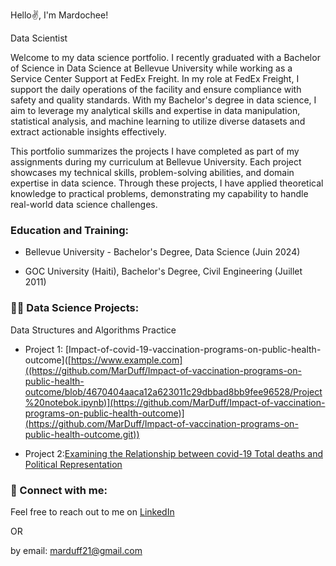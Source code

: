 Hello✌️, I'm Mardochee!

Data Scientist

Welcome to my data science portfolio. I recently graduated with a Bachelor of Science in Data Science at Bellevue University while working as a Service Center Support at FedEx Freight. In my role at FedEx Freight, I support the daily operations of the facility and ensure compliance with safety and quality standards.
With my Bachelor's degree in data science, I aim to leverage my analytical skills and expertise in data manipulation, statistical analysis, and machine learning to utilize diverse datasets and extract actionable insights effectively.

This portfolio summarizes the projects I have completed as part of my assignments during my curriculum at Bellevue University. Each project showcases my technical skills, problem-solving abilities, and domain expertise in data science. Through these projects, I have applied theoretical knowledge to practical problems, demonstrating my capability to handle real-world data science challenges.

### Education and Training:

- Bellevue University - Bachelor's Degree, Data Science (Juin 2024)
  
- GOC University (Haiti), Bachelor's Degree, Civil Engineering (Juillet 2011)

### 👨‍💻 Data Science Projects:


Data Structures and Algorithms Practice

- Project 1: [Impact-of-covid-19-vaccination-programs-on-public-health-outcome]([https://www.example.com]((https://github.com/MarDuff/Impact-of-vaccination-programs-on-public-health-outcome/blob/4670404aaca12a623011c29dbbad8bb9fee96528/Project%20notebok.ipynb)](https://github.com/MarDuff/Impact-of-vaccination-programs-on-public-health-outcome)](https://github.com/MarDuff/Impact-of-vaccination-programs-on-public-health-outcome.git))


- Project 2:[Examining the Relationship between covid-19 Total deaths and Political Representation](https://github.com/MarDuff/Covid-death-hospitalization-per-state-political-representatio/blob/b89fb1189ec764013997edaa24b4396bc1c7fac1/Examining%20the%20Relationship%20between%20Total%20deaths%20and%20Political%20Representation.ipynb)


### 🤳 Connect with me:

Feel free to reach out to me on [LinkedIn](https://www.linkedin.com/in/mardochée-duffaut-b98588223)

OR 

by email: marduff21@gmail.com


 
